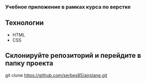 ### Учебное приложение в рамках курса по верстке

## Технологии

- HTML
- CSS

## Склонируйте репозиторий и перейдите в папку проекта

git clone https://github.com/serbes85/airplane.git
